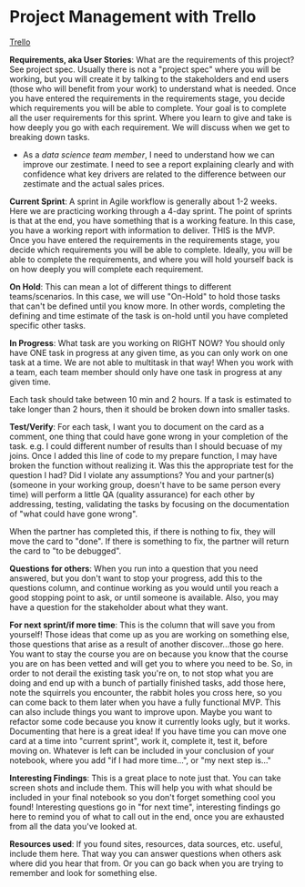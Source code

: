 # Project Management with Trello

[Trello](https://trello.com)

**Requirements, aka User Stories**: What are the requirements of this project? See project spec. Usually there is not a "project spec" where you will be working, but you will create it by talking to the stakeholders and end users (those who will benefit from your work) to understand what is needed. Once you have entered the requirements in the requirements stage, you decide which requirements you will be able to complete. Your goal is to complete all the user requirements for this sprint. Where you learn to give and take is how deeply you go with each requirement. We will discuss when we get to breaking down tasks.

- As a *data science team member*, I need to understand how we can improve our zestimate. I need to see a report explaining clearly and with confidence what key drivers are related to the difference between our zestimate and the actual sales prices.

**Current Sprint**: A sprint in Agile workflow is generally about 1-2 weeks. Here we are practicing working through a 4-day sprint. The point of sprints is that at the end, you have something that is a working feature. In this case, you have a working report with information to deliver. THIS is the MVP. Once you have entered the requirements in the requirements stage, you decide which requirements you will be able to complete. Ideally, you will be able to complete the requirements, and where you will hold yourself back is on how deeply you will complete each requirement.

**On Hold**:
This can mean a lot of different things to different teams/scenarios.
In this case, we will use "On-Hold" to hold those tasks that can't be defined until you know more. In other words, completing the defining and time estimate of the task is on-hold until you have completed specific other tasks.

**In Progress**:
What task are you working on RIGHT NOW?
You should only have ONE task in progress at any given time, as you can only work on one task at a time. We are not able to multitask in that way! When you work with a team, each team member should only have one task in progress at any given time.

Each task should take between 10 min and 2 hours. If a task is estimated to take longer than 2 hours, then it should be broken down into smaller tasks.

**Test/Verify**:
For each task, I want you to document on the card as a comment, one thing that could have gone wrong in your completion of the task. e.g. I could different number of results than I should becuase of my joins. Once I added this line of code to my prepare function, I may have broken the function without realizing it. Was this the appropriate test for the question I had? Did I violate any assumptions?
You and your partner(s) (someone in your working group, doesn't have to be same person every time) will perform a little QA (quality assurance) for each other by addressing, testing, validating the tasks by focusing on the documentation of "what could have gone wrong".

When the partner has completed this, if there is nothing to fix, they will move the card to "done". If there is something to fix, the partner will return the card to "to be debugged".

**Questions for others**:
When you run into a question that you need answered, but you don't want to stop your progress, add this to the questions column, and continue working as you would until you reach a good stopping point to ask, or until someone is available. Also, you may have a question for the stakeholder about what they want.

**For next sprint/if more time**:
 This is the column that will save you from yourself! Those ideas that come up as you are working on something else, those questions that arise as a result of another discover...those go here.  You want to stay the course you are on because you know that the course you are on has been vetted and will get you to where you need to be. So, in order to not derail the existing task you're on, to not stop what you are doing and end up with a bunch of partially finished tasks, add those here, note the squirrels you encounter, the rabbit holes you cross here, so you can come back to them later when you have a fully functional MVP.
 This can also include things you want to improve upon. Maybe you want to refactor some code because you know it currently looks ugly, but it works. Documenting that here is a great idea!
 If you have time you can move one card at a time into "current sprint", work it, complete it, test it, before moving on. Whatever is left can be included in your conclusion of your notebook, where you add "if I had more time...", or "my next step is..."

 **Interesting Findings**:
 This is a great place to note just that. You can take screen shots and include them. This will help you with what should be included in your final notebook so you don't forget something cool you found! Interesting questions go in "for next time", interesting findings go here to remind you of what to call out in the end, once you are exhausted from all the data you've looked at.

 **Resources used**:
 If you found sites, resources, data sources, etc. useful, include them here. That way you can answer questions when others ask where did you hear that from. Or you can go back when you are trying to remember and look for something else.



